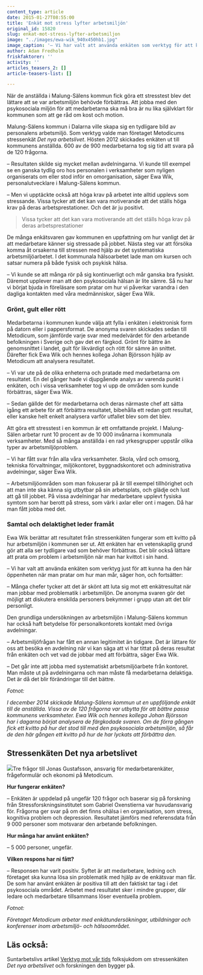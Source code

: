 ```yaml
---
content_type: article
date: 2015-01-27T08:55:00
title: 'Enkät mot stress lyfter arbetsmiljön'
original_id: 15820
slug: enkat-mot-stress-lyfter-arbetsmiljon
image: "../images/ewa-wik_940x450hb1.jpg"
image_caption: '– Vi har valt att använda enkäten som verktyg för att kunna ha en öppenheten när man pratar om hur man mår, säger Ewa Wik, personalutvecklare i Malung-Sälens kommun.'
author: Adam Fredholm
friskfaktorer: ''
activity: ''
articles_teasers_2: []
article-teasers-list: []

---
```


När de anställda i Malung-Sälens kommun fick göra ett stresstest blev det lättare att se var arbetsmiljön behövde förbättras. Att jobba med den psykosociala miljön för att medarbetarna ska må bra är nu lika självklart för kommunen som att ge råd om kost och motion.

Malung-Sälens kommun i Dalarna ville skapa sig en tydligare bild av personalens arbetsmiljö. Som verktyg valde man företaget Metodicums stressenkät _Det nya arbetslivet_. Hösten 2012 skickades enkäten ut till kommunens anställda. 600 av de 900 medarbetarna tog sig tid att svara på de 120 frågorna.

– Resultaten skilde sig mycket mellan avdelningarna. Vi kunde till exempel se en ganska tydlig oro hos personalen i verksamheter som nyligen organiserats om eller stod inför en omorganisation, säger Ewa Wik, personalutvecklare i Malung-Sälens kommun.

– Men vi upptäckte också att höga krav på arbetet inte alltid upplevs som stressande. Vissa tycker att det kan vara motiverande att det ställs höga krav på deras arbetsprestationer. Och det är ju positivt.

> Vissa tycker att det kan vara motiverande att det ställs höga krav på deras arbetsprestationer

De många enkätsvaren gav kommunen en uppfattning om hur vanligt det är att medarbetare känner sig stressade på jobbet. Nästa steg var att försöka komma åt orsakerna till stressen med hjälp av det systematiska arbetsmiljöarbetet. I det kommunala hälsoarbetet lade man om kursen och satsar numera på både fysisk och psykisk hälsa.

– Vi kunde se att många rör på sig kontinuerligt och mår ganska bra fysiskt. Däremot upplever man att den psykosociala hälsan är lite sämre. Så nu har vi börjat bjuda in föreläsare som pratar om hur vi påverkar varandra i den dagliga kontakten med våra medmänniskor, säger Ewa Wik.

### Grönt, gult eller rött

Medarbetarna i kommunen kunde välja att fylla i enkäten i elektronisk form på datorn eller i pappersformat. De anonyma svaren skickades sedan till Metodicum, som jämförde varje svar med medelvärdet för den arbetande befolkningen i Sverige och gav det en färgkod. Grönt för bättre än genomsnittet i landet, gult för likvärdigt och rött för sämre än snittet. Därefter fick Ewa Wik och hennes kollega Johan Björsson hjälp av Metodicum att analysera resultatet.

– Vi var ute på de olika enheterna och pratade med medarbetarna om resultatet. En del gånger hade vi djupgående analys av varenda punkt i enkäten, och i vissa verksamheter tog vi upp de områden som kunde förbättras, säger Ewa Wik.

– Sedan gällde det för medarbetarna och deras närmaste chef att sätta igång ett arbete för att förbättra resultatet, bibehålla ett redan gott resultat, eller kanske helt enkelt analysera varför utfallet blev som det blev.

Att göra ett stresstest i en kommun är ett omfattande projekt. I Malung-Sälen arbetar runt 10 procent av de 10 000 invånarna i kommunala verksamheter. Med så många anställda i en rad yrkesgrupper uppstår olika typer av arbetsmiljöproblem.

– Vi har fått svar från alla våra verksamheter. Skola, vård och omsorg, tekniska förvaltningar, miljökontoret, byggnadskontoret och administrativa avdelningar, säger Ewa Wik.

– Arbetsmiljöområden som man fokuserar på är till exempel tillhörighet och att man inte ska känna sig utbytbar på sin arbetsplats, och glädje och lust att gå till jobbet. På vissa avdelningar har medarbetare upplevt fysiska symtom som har berott på stress, som värk i axlar eller ont i magen. Då har man fått jobba med det.

### Samtal och delaktighet leder framåt

Ewa Wik berättar att resultatet från stressenkäten fungerar som ett kvitto på hur arbetsmiljön i kommunen ser ut. Att enkäten har en vetenskaplig grund gör att alla ser tydligare vad som behöver förbättras. Det blir också lättare att prata om problem i arbetsmiljön när man har kvittot i sin hand.

– Vi har valt att använda enkäten som verktyg just för att kunna ha den här öppenheten när man pratar om hur man mår, säger hon, och fortsätter:

– Många chefer tycker att det är skönt att luta sig mot ett enkätresultat när man jobbar med problematik i arbetsmiljön. De anonyma svaren gör det möjligt att diskutera enskilda personers bekymmer i grupp utan att det blir personligt.

Den grundliga undersökningen av arbetsmiljön i Malung-Sälens kommun har också haft betydelse för personalkontorets kontakt med övriga avdelningar.

– Arbetsmiljöfrågan har fått en annan legitimitet än tidigare. Det är lättare för oss att besöka en avdelning när vi kan säga att vi har tittat på deras resultat från enkäten och vet vad de jobbar med att förbättra, säger Ewa Wik.

– Det går inte att jobba med systematiskt arbetsmiljöarbete från kontoret. Man måste ut på avdelningarna och man måste få medarbetarna delaktiga. Det är då det blir förändringar till det bättre.

_Fotnot:_

_I december 2014 skickade Malung-Sälens kommun ut en uppföljande enkät till de anställda. Vissa av de 120 frågorna var utbytta för att bättre passa kommunens verksamheter. Ewa Wik och hennes kollega Johan Björsson har i dagarna börjat analysera de färgkodade svaren. Om de förra gången fick ett kvitto på hur det stod till med den psykosociala arbetsmiljön, så får de den här gången ett kvitto på hur de har lyckats att förbättra den._

Stressenkäten Det nya arbetslivet
---------------------------------

![](https://www.suntarbetsliv.se/wp-content/uploads/2015/01/jonas-gustafsson_200x240ab-1.jpg)Tre frågor till Jonas Gustafsson, ansvarig för medarbetarenkäter, frågeformulär och ekonomi på Metodicum.

**Hur fungerar enkäten?**

– Enkäten är uppdelad på ungefär 120 frågor och baserar sig på forskning från Stressforskningsinstitutet som Gabriel Oxenstierna var huvudansvarig för. Frågorna ger svar på om det finns ohälsa i en organisation, som stress, kognitiva problem och depression. Resultatet jämförs med referensdata från 9 000 personer som motsvarar den arbetande befolkningen.

**Hur många har använt enkäten?**

– 5 000 personer, ungefär.

**Vilken respons har ni fått?**

– Responsen har varit positiv. Syftet är att medarbetare, ledning och företaget ska kunna lösa sin problematik med hjälp av de enkätsvar man får. De som har använt enkäten är positiva till att den faktiskt tar tag i det psykosociala området. Arbetet med resultatet sker i mindre grupper, där ledare och medarbetare tillsammans löser eventuella problem.

_Fotnot:_

_Företaget Metodicum arbetar med enkätundersökningar, utbildningar och konferenser inom arbetsmiljö- och hälsoområdet._

Läs också:
----------

Suntarbetslivs artikel [Verktyg mot vår tids](https://www.suntarbetsliv.se/forskning/stoppa-stressen/verktyg-mot-var-tids-folksjukdom/ "Verktyg mot vår tids folksjukdom") folksjukdom om stressenkäten _Det nya arbetslivet_ och forskningen den bygger på.

